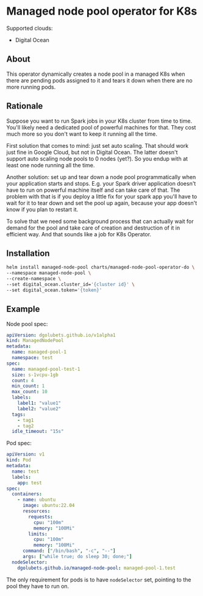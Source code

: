 # Managed node pool operator for K8s

Supported clouds:

- Digital Ocean

## About

This operator dynamically creates a node pool in a managed K8s when there are pending pods assigned to it and tears it down when there are no more running pods.

## Rationale

Suppose you want to run Spark jobs in your K8s cluster from time to time.
You'll likely need a dedicated pool of powerful machines for that.
They cost much more so you don't want to keep it running all the time.

First solution that comes to mind: just set auto scaling.
That should work just fine in Google Cloud, but not in Digital Ocean.
The latter doesn't support auto scaling node pools to 0 nodes (yet?).
So you endup with at least one node running all the time.

Another solution: set up and tear down a node pool programmatically when your application starts and stops.
E.g. your Spark driver application doesn't have to run on powerful machine itself and can take care of that.
The problem with that is if you deploy a little fix for your spark app you'll have to wait for it to tear down and set the pool up again, because your app doesn't know if you plan to restart it.

To solve that we need some background process that can actually wait for demand for the pool and take care of creation and destruction of it in efficient way.
And that sounds like a job for K8s Operator.

## Installation

```bash
helm install managed-node-pool charts/managed-node-pool-operator-do \
--namespace managed-node-pool \
--create-namespace \
--set digital_ocean.cluster_id='{cluster id}' \
--set digital_ocean.token='{token}'
```

## Example

Node pool spec:

```yaml
apiVersion: dgolubets.github.io/v1alpha1
kind: ManagedNodePool
metadata:
  name: managed-pool-1
  namespace: test
spec:
  name: managed-pool-test-1
  size: s-1vcpu-1gb
  count: 4
  min_count: 1
  max_count: 10
  labels:
    label1: "value1"
    label2: "value2"
  tags:
    - tag1
    - tag2
  idle_timeout: "15s"
```

Pod spec:

```yaml
apiVersion: v1
kind: Pod
metadata:
  name: test
  labels:
    app: test
spec:
  containers:
    - name: ubuntu
      image: ubuntu:22.04
      resources:
        requests:
          cpu: "100m"
          memory: "100Mi"
        limits:
          cpu: "100m"
          memory: "100Mi"
      command: ["/bin/bash", "-c", "--"]
      args: ["while true; do sleep 30; done;"]
  nodeSelector:
    dgolubets.github.io/managed-node-pool: managed-pool-1.test
```

The only requirement for pods is to have `nodeSelector` set, pointing to the pool they have to run on.

